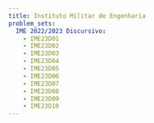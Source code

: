 ```yaml
---
title: Instituto Militar de Engenharia
problem_sets:
  IME 2022/2023 Discursivo:
    - IME23D01
    - IME23D02
    - IME23D03
    - IME23D04
    - IME23D05
    - IME23D06
    - IME23D07
    - IME23D08
    - IME23D09
    - IME23D10
---
```


